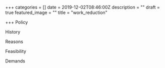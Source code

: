 +++
categories = []
date = 2019-12-02T08:46:00Z
description = ""
draft = true
featured_image = ""
title = "work_reduction"

+++
Policy

History

Reasons

Feasibility

Demands